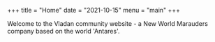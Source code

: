 +++
title = "Home"
date = "2021-10-15"
menu = "main"
+++

Welcome to the Vladan community website - a New World Marauders company based on the world 'Antares'.